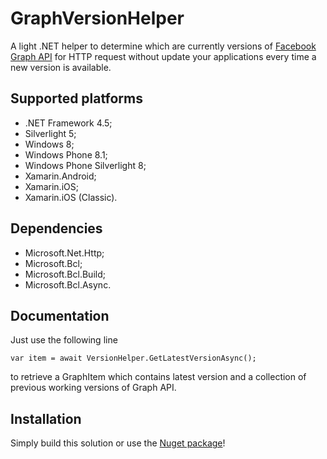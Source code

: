 # GraphVersionHelper

A light .NET helper to determine which are currently versions of [Facebook Graph API](https://developers.facebook.com/docs/graph-api/using-graph-api/) for HTTP request without update your applications every time a new version is available.


## Supported platforms
- .NET Framework 4.5;
- Silverlight 5;
- Windows 8;
- Windows Phone 8.1;
- Windows Phone Silverlight 8;
- Xamarin.Android;
- Xamarin.iOS;
- Xamarin.iOS (Classic).


## Dependencies
- Microsoft.Net.Http;
- Microsoft.Bcl;
- Microsoft.Bcl.Build;
- Microsoft.Bcl.Async.

## Documentation
Just use the following line

```
var item = await VersionHelper.GetLatestVersionAsync();
```

to retrieve a GraphItem which contains latest version and a collection of previous working versions of Graph API.

## Installation
Simply build this solution or use the [Nuget package](https://www.nuget.org/packages/GraphVersionHelper/)!
